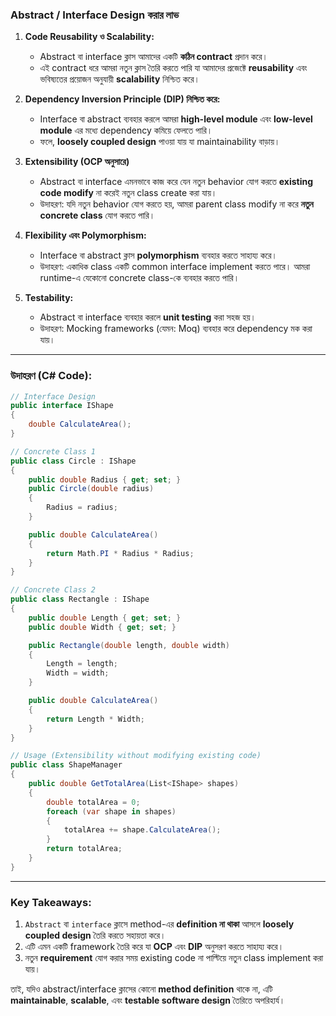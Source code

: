 ### **Abstract / Interface Design করার লাভ**

1. **Code Reusability ও Scalability:**
    
    - Abstract বা interface ক্লাস আমাদের একটি **কঠিন contract** প্রদান করে।
    - এই contract ধরে আমরা নতুন ক্লাস তৈরি করতে পারি যা আমাদের প্রজেক্টে **reusability** এবং ভবিষ্যতের প্রয়োজন অনুযায়ী **scalability** নিশ্চিত করে।
2. **Dependency Inversion Principle (DIP) নিশ্চিত করে:**
    
    - Interface বা abstract ব্যবহার করলে আমরা **high-level module** এবং **low-level module** এর মধ্যে dependency কমিয়ে ফেলতে পারি।
    - ফলে, **loosely coupled design** পাওয়া যায় যা maintainability বাড়ায়।
3. **Extensibility (OCP অনুসারে)**
    
    - Abstract বা interface এমনভাবে কাজ করে যেন নতুন behavior যোগ করতে **existing code modify** না করেই নতুন class create করা যায়।
    - উদাহরণ: যদি নতুন behavior যোগ করতে হয়, আমরা parent class modify না করে **নতুন concrete class** যোগ করতে পারি।
4. **Flexibility এবং Polymorphism:**
    
    - Interface বা abstract ক্লাস **polymorphism** ব্যবহার করতে সাহায্য করে।
    - উদাহরণ: একাধিক class একটি common interface implement করতে পারে। আমরা runtime-এ যেকোনো concrete class-কে ব্যবহার করতে পারি।
5. **Testability:**
    
    - Abstract বা interface ব্যবহার করলে **unit testing** করা সহজ হয়।
    - উদাহরণ: Mocking frameworks (যেমন: Moq) ব্যবহার করে dependency মক করা যায়।

---

### **উদাহরণ (C# Code):**
```cs
// Interface Design
public interface IShape
{
    double CalculateArea();
}

// Concrete Class 1
public class Circle : IShape
{
    public double Radius { get; set; }
    public Circle(double radius)
    {
        Radius = radius;
    }

    public double CalculateArea()
    {
        return Math.PI * Radius * Radius;
    }
}

// Concrete Class 2
public class Rectangle : IShape
{
    public double Length { get; set; }
    public double Width { get; set; }

    public Rectangle(double length, double width)
    {
        Length = length;
        Width = width;
    }

    public double CalculateArea()
    {
        return Length * Width;
    }
}

// Usage (Extensibility without modifying existing code)
public class ShapeManager
{
    public double GetTotalArea(List<IShape> shapes)
    {
        double totalArea = 0;
        foreach (var shape in shapes)
        {
            totalArea += shape.CalculateArea();
        }
        return totalArea;
    }
}

```


---

### **Key Takeaways:**

1. `Abstract` বা `interface` ক্লাসে method-এর **definition না থাকা** আসলে **loosely coupled design** তৈরি করতে সহায়তা করে।
2. এটি এমন একটি framework তৈরি করে যা **OCP** এবং **DIP** অনুসরণ করতে সাহায্য করে।
3. নতুন **requirement** যোগ করার সময় existing code না পাল্টিয়ে নতুন class implement করা যায়।

তাই, যদিও abstract/interface ক্লাসের কোনো **method definition** থাকে না, এটি **maintainable**, **scalable**, এবং **testable software design** তৈরিতে অপরিহার্য।

